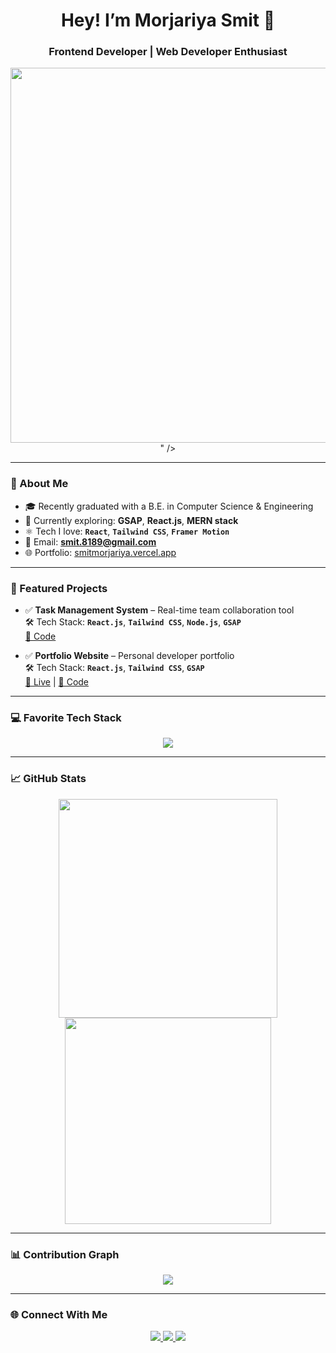 <h1 align="center">Hey! I’m Morjariya Smit 👋</h1>
<h3 align="center">Frontend Developer | Web Developer  Enthusiast</h3>

<p align="center">
  <img width="2000" height="600" alt="Black and White Creative Profile Information LinkedIn Article Cover Image (3)" src="https://github.com/user-attachments/assets/20661b89-d6b8-4295-b19d-d640b6983981" />
" />
</p>

---

### 📌 About Me

- 🎓 Recently graduated with a B.E. in Computer Science & Engineering
- 🌱 Currently exploring: **GSAP**, **React.js**, **MERN stack**
- ⚛️ Tech I love: **`React`**, **`Tailwind CSS`**, **`Framer Motion`**
- 📧 Email: **smit.8189@gmail.com**
- 🌐 Portfolio: [smitmorjariya.vercel.app](https://smitmorjariya.vercel.app)

---

### 💼 Featured Projects

- ✅ **Task Management System** – Real-time team collaboration tool  
  🛠 Tech Stack: **`React.js`**, **`Tailwind CSS`**, **`Node.js`**, **`GSAP`**  
  [📂 Code](https://github.com/smitmorjariya/TeamOrbit-Task-Manager-App)

- ✅ **Portfolio Website** – Personal developer portfolio  
  🛠 Tech Stack: **`React.js`**, **`Tailwind CSS`**, **`GSAP`**  
  [🔗 Live](https://smitmorjariya.vercel.app) | [📂 Code](https://github.com/smitmorjariya/Portfolio-app)

---

### 💻 Favorite Tech Stack

<p align="center">
  <img src="https://skillicons.dev/icons?i=html,css,js,react,tailwindcss,git,github,vscode" />
</p>

---

### 📈 GitHub Stats

<p align="center">
  <img src="https://github-readme-stats.vercel.app/api?username=smitmorjariya&show_icons=true&theme=radical" width="350" />
  <img src="https://github-readme-stats.vercel.app/api/top-langs/?username=smitmorjariya&layout=compact&theme=radical" width="330" />
</p>

---

### 📊 Contribution Graph

<p align="center">
  <img src="https://github-readme-activity-graph.vercel.app/graph?username=smitmorjariya&theme=github-compact" />
</p>

---

### 🌐 Connect With Me

<p align="center">
  <a href="https://linkedin.com/in/smitmorjairya" target="_blank">
    <img src="https://img.shields.io/badge/LinkedIn-blue?logo=linkedin&style=for-the-badge" />
  </a>
  <a href="https://github.com/smitmorjariya" target="_blank">
    <img src="https://img.shields.io/badge/GitHub-000?logo=github&style=for-the-badge" />
  </a>
  <a href="mailto:smit.8189@gmail.com" target="_blank">
    <img src="https://img.shields.io/badge/Gmail-white?logo=gmail&style=for-the-badge" />
  </a>
</p>
